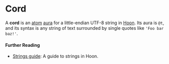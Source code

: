 # Cord

A **cord** is an [atom](atom.md) [aura](aura.md) for a little-endian UTF-8 string in [Hoon](hoon.md). Its aura is `@t`, and its syntax is any string of text surrounded by single quotes like `'Foo bar baz!'`.

#### Further Reading

- [Strings guide](../language/hoon/guides/strings.md): A guide to strings in Hoon.
